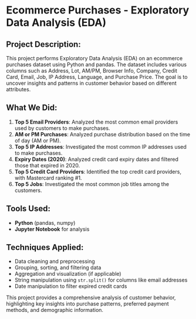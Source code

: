 # Ecommerce Purchases - Exploratory Data Analysis (EDA)

## Project Description:
This project performs Exploratory Data Analysis (EDA) on an ecommerce purchases dataset using Python and pandas. The dataset includes various columns such as Address, Lot, AM/PM, Browser Info, Company, Credit Card, Email, Job, IP Address, Language, and Purchase Price. The goal is to uncover insights and patterns in customer behavior based on different attributes.

## What We Did:
1. **Top 5 Email Providers**: Analyzed the most common email providers used by customers to make purchases.
2. **AM or PM Purchases**: Analyzed purchase distribution based on the time of day (AM or PM).
3. **Top 5 IP Addresses**: Investigated the most common IP addresses used to make purchases.
4. **Expiry Dates (2020)**: Analyzed credit card expiry dates and filtered those that expired in 2020.
5. **Top 5 Credit Card Providers**: Identified the top credit card providers, with Mastercard ranking #1.
6. **Top 5 Jobs**: Investigated the most common job titles among the customers.

## Tools Used:
- **Python** (pandas, numpy)
- **Jupyter Notebook** for analysis

## Techniques Applied:
- Data cleaning and preprocessing
- Grouping, sorting, and filtering data
- Aggregation and visualization (if applicable)
- String manipulation using `str.split()` for columns like email addresses
- Date manipulation to filter expired credit cards

This project provides a comprehensive analysis of customer behavior, highlighting key insights into purchase patterns, preferred payment methods, and demographic information.

